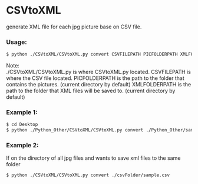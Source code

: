 # CSVtoXML
generate XML file for each jpg picture base on CSV file. 

### Usage:
```sh
$ python ./CSVtoXML/CSVtoXML.py convert CSVFILEPATH PICFOLDERPATH XMLFOLDERPATH
```
Note:  
	./CSVtoXML/CSVtoXML.py is where CSVtoXML.py located. 
	CSVFILEPATH is where the CSV file located. 
	PICFOLDERPATH is the path to the folder that contains the pictures. (current directory by default)
	XMLFOLDERPATH is the path to the folder that XML files will be saved to. (current directory by default)


### Example 1:
```sh
$ cd Desktop
$ python ./Python_Other/CSVtoXML/CSVtoXML.py convert ./Python_Other/sample.csv ./Python_Other/jpg/ ./Python_Other/xml/
```

### Example 2:
If on the directory of all jpg files and wants to save xml files to the same folder
```sh
$ python ./CSVtoXML/CSVtoXML.py convert ./csvFolder/sample.csv
```





